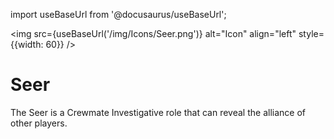 import useBaseUrl from '@docusaurus/useBaseUrl';

<img src={useBaseUrl('/img/Icons/Seer.png')} alt="Icon" align="left" style={{width: 60}} />
# Seer

The Seer is a Crewmate Investigative role that can reveal the alliance of other players.